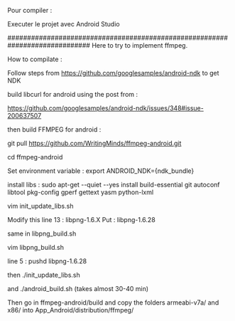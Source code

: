 Pour compiler :

Executer le projet avec Android Studio



















#############################################################################
Here to try to implement ffmpeg.

How to compilate : 

Follow steps from https://github.com/googlesamples/android-ndk
to get NDK

build libcurl for android using the post from :

https://github.com/googlesamples/android-ndk/issues/348#issue-200637507

then build FFMPEG for android :

git pull https://github.com/WritingMinds/ffmpeg-android.git

cd ffmpeg-android

Set environment variable :
export ANDROID_NDK={ndk_bundle}

install libs :
sudo apt-get --quiet --yes install build-essential git autoconf libtool pkg-config gperf gettext yasm python-lxml

vim init_update_libs.sh 

Modify this line 13 : libpng-1.6.X
Put : libpng-1.6.28

same in libpng_build.sh

vim libpng_build.sh

line 5 : pushd libpng-1.6.28

then ./init_update_libs.sh

and ./android_build.sh (takes almost 30-40 min)



Then go in ffmpeg-android/build and copy the folders armeabi-v7a/ and x86/ into
App_Android/distribution/ffmpeg/
